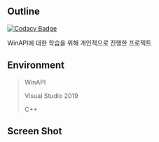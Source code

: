 <h2>Outline</h2>

[![Codacy Badge](https://api.codacy.com/project/badge/Grade/9cf2cf7fc3084700b3d93626db67ab75)](https://www.codacy.com?utm_source=github.com&amp;utm_medium=referral&amp;utm_content=jopemachine/Calculator-WinAPI&amp;utm_campaign=Badge_Grade)

WinAPI에 대한 학습을 위해 개인적으로 진행한 프로젝트

<h2>Environment</h2>

>WinAPI
>
>Visual Studio 2019
>
>C++

<h2>Screen Shot</h2>
